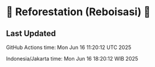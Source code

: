 
# 🌳 Reforestation (Reboisasi) 🌲

## Last Updated

GitHub Actions time: Mon Jun 16 11:20:12 UTC 2025

Indonesia/Jakarta time: Mon Jun 16 18:20:12 WIB 2025
